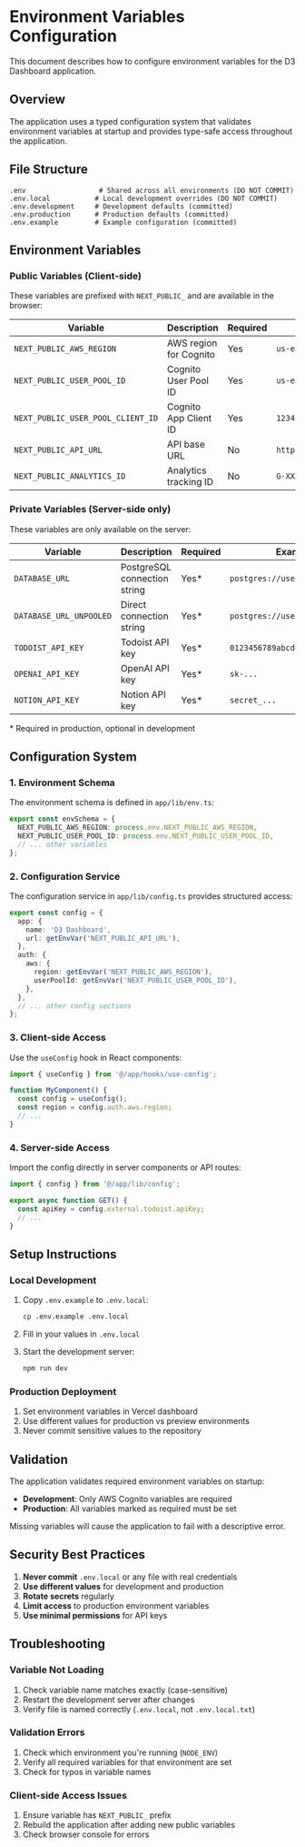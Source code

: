 # Environment Variables Configuration

This document describes how to configure environment variables for the D3 Dashboard application.

## Overview

The application uses a typed configuration system that validates environment variables at startup and provides type-safe access throughout the application.

## File Structure

```
.env                  # Shared across all environments (DO NOT COMMIT)
.env.local           # Local development overrides (DO NOT COMMIT)
.env.development     # Development defaults (committed)
.env.production      # Production defaults (committed)
.env.example         # Example configuration (committed)
```

## Environment Variables

### Public Variables (Client-side)

These variables are prefixed with `NEXT_PUBLIC_` and are available in the browser:

| Variable | Description | Required | Example |
|----------|-------------|----------|---------|
| `NEXT_PUBLIC_AWS_REGION` | AWS region for Cognito | Yes | `us-east-1` |
| `NEXT_PUBLIC_USER_POOL_ID` | Cognito User Pool ID | Yes | `us-east-1_xxxxx` |
| `NEXT_PUBLIC_USER_POOL_CLIENT_ID` | Cognito App Client ID | Yes | `1234567890abcdef` |
| `NEXT_PUBLIC_API_URL` | API base URL | No | `https://api.example.com` |
| `NEXT_PUBLIC_ANALYTICS_ID` | Analytics tracking ID | No | `G-XXXXXXXXXX` |

### Private Variables (Server-side only)

These variables are only available on the server:

| Variable | Description | Required | Example |
|----------|-------------|----------|---------|
| `DATABASE_URL` | PostgreSQL connection string | Yes* | `postgres://user:pass@host/db` |
| `DATABASE_URL_UNPOOLED` | Direct connection string | Yes* | `postgres://user:pass@host/db` |
| `TODOIST_API_KEY` | Todoist API key | Yes* | `0123456789abcdef` |
| `OPENAI_API_KEY` | OpenAI API key | Yes* | `sk-...` |
| `NOTION_API_KEY` | Notion API key | Yes* | `secret_...` |

\* Required in production, optional in development

## Configuration System

### 1. Environment Schema

The environment schema is defined in `app/lib/env.ts`:

```typescript
export const envSchema = {
  NEXT_PUBLIC_AWS_REGION: process.env.NEXT_PUBLIC_AWS_REGION,
  NEXT_PUBLIC_USER_POOL_ID: process.env.NEXT_PUBLIC_USER_POOL_ID,
  // ... other variables
};
```

### 2. Configuration Service

The configuration service in `app/lib/config.ts` provides structured access:

```typescript
export const config = {
  app: {
    name: 'D3 Dashboard',
    url: getEnvVar('NEXT_PUBLIC_API_URL'),
  },
  auth: {
    aws: {
      region: getEnvVar('NEXT_PUBLIC_AWS_REGION'),
      userPoolId: getEnvVar('NEXT_PUBLIC_USER_POOL_ID'),
    },
  },
  // ... other config sections
};
```

### 3. Client-side Access

Use the `useConfig` hook in React components:

```typescript
import { useConfig } from '@/app/hooks/use-config';

function MyComponent() {
  const config = useConfig();
  const region = config.auth.aws.region;
  // ...
}
```

### 4. Server-side Access

Import the config directly in server components or API routes:

```typescript
import { config } from '@/app/lib/config';

export async function GET() {
  const apiKey = config.external.todoist.apiKey;
  // ...
}
```

## Setup Instructions

### Local Development

1. Copy `.env.example` to `.env.local`:
   ```bash
   cp .env.example .env.local
   ```

2. Fill in your values in `.env.local`

3. Start the development server:
   ```bash
   npm run dev
   ```

### Production Deployment

1. Set environment variables in Vercel dashboard
2. Use different values for production vs preview environments
3. Never commit sensitive values to the repository

## Validation

The application validates required environment variables on startup:

- **Development**: Only AWS Cognito variables are required
- **Production**: All variables marked as required must be set

Missing variables will cause the application to fail with a descriptive error.

## Security Best Practices

1. **Never commit** `.env.local` or any file with real credentials
2. **Use different values** for development and production
3. **Rotate secrets** regularly
4. **Limit access** to production environment variables
5. **Use minimal permissions** for API keys

## Troubleshooting

### Variable Not Loading

1. Check variable name matches exactly (case-sensitive)
2. Restart the development server after changes
3. Verify file is named correctly (`.env.local`, not `.env.local.txt`)

### Validation Errors

1. Check which environment you're running (`NODE_ENV`)
2. Verify all required variables for that environment are set
3. Check for typos in variable names

### Client-side Access Issues

1. Ensure variable has `NEXT_PUBLIC_` prefix
2. Rebuild the application after adding new public variables
3. Check browser console for errors
